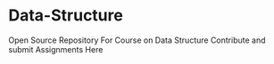 # Data-Structure
Open Source Repository For Course on Data Structure 
Contribute and submit Assignments Here
